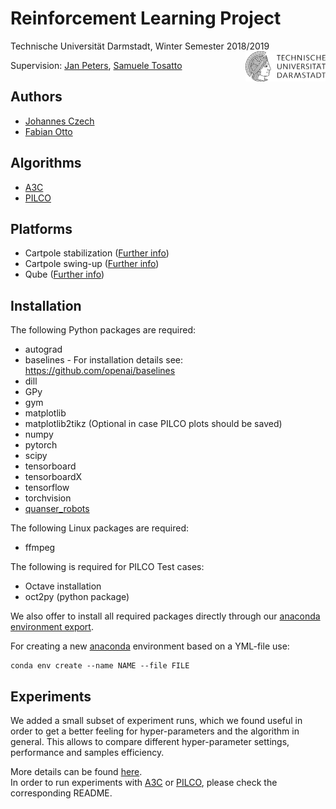 # Reinforcement Learning Project

Technische Universität Darmstadt, Winter Semester 2018/2019  <img align="right" src="resources/general/TU_logo.png" width="128">

Supervision: [Jan Peters](https://www.ias.informatik.tu-darmstadt.de/Member/JanPeters), [Samuele Tosatto](https://www.ias.informatik.tu-darmstadt.de/Team/SamueleTosatto)


## Authors
- [Johannes Czech](https://github.com/QueensGambit)
- [Fabian Otto](https://github.com/BoboDance)

## Algorithms
- [A3C](a3c/README.md)
- [PILCO](pilco/README.md)

## Platforms
- Cartpole stabilization ([Further info](https://www.google.com/search?source=hp&ei=EQffW4yLJYPKwQKQjoOIAQ&q=Cart-pole+stabilization&btnK=Google+Search&oq=Cart-pole+stabilization&gs_l=psy-ab.3...480.480..991...0.0..0.85.85.1......0....1j2..gws-wiz.ns_kSRav_wc))
- Cartpole swing-up ([Further info](https://www.google.com/search?source=hp&ei=EQffW4yLJYPKwQKQjoOIAQ&q=Cart-pole+swing-up&btnK=Google+Search&oq=Cart-pole+swing-up&gs_l=psy-ab.3..0i22i30.730.730..901...0.0..0.123.123.0j1......0....1j2..gws-wiz.sjBBp2UuE9A))
- Qube ([Further info](https://www.google.com/search?source=hp&ei=EQffW4yLJYPKwQKQjoOIAQ&q=Furuta+pendulum+swing-up&btnK=Google+Search&oq=Furuta+pendulum+swing-up&gs_l=psy-ab.3..0i22i30.716.716..808...0.0..0.64.64.1......0....1j2..gws-wiz.roZTOV-jxVs))

## Installation

The following Python packages are required:
- autograd
- baselines - For installation details see: https://github.com/openai/baselines
- dill 
- GPy
- gym
- matplotlib
- matplotlib2tikz (Optional in case PILCO plots should be saved)
- numpy
- pytorch
- scipy
- tensorboard
- tensorboardX
- tensorflow
- torchvision
- [quanser_robots](https://git.ias.informatik.tu-darmstadt.de)

The following Linux packages are required:
- ffmpeg

The following is required for PILCO Test cases:
- Octave installation
- oct2py (python package)

We also offer to install all required packages directly through our [anaconda environment export](./conda_env.yaml).

For creating a new [anaconda](https://anaconda.org/anaconda/python) environment based on a YML-file use:
```
conda env create --name NAME --file FILE
```

## Experiments
We added a small subset of experiment runs, which we found useful in order to get a better feeling for hyper-parameters and the algorithm in general. 
This allows to compare different hyper-parameter settings, performance and samples efficiency.

More details can be found [here](./experiments/README.md).  
In order to run experiments with [A3C](a3c/README.md) or [PILCO](pilco/README.md), please check the corresponding README.



